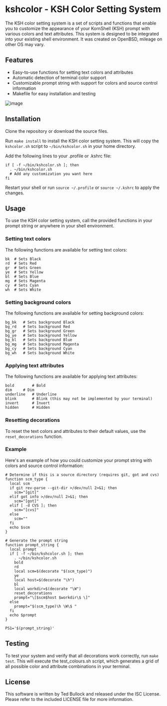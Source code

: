 # kshcolor - KSH Color Setting System

The KSH color setting system is a set of scripts and functions that enable
you to customize the appearance of your KornShell (KSH) prompt with various
colors and text attributes. This system is designed to be integrated into your
existing shell environment. It was created on OpenBSD, mileage on other OS
may vary.

## Features
- Easy-to-use functions for setting text colors and attributes
- Automatic detection of terminal color support
- Customizable prompt string with support for colors and source control information
- Makefile for easy installation and testing

![image](https://user-images.githubusercontent.com/1172997/232948702-3a587abf-93f8-4a14-8100-54da19d0a1cd.png)

## Installation

Clone the repository or download the source files.

Run `make install` to install the KSH color setting system. This will copy the
`kshcolor.sh` script to `~/bin/kshcolor.sh` in your home directory.

Add the following lines to your .profile or .kshrc file:

```
if [ -f ~/bin/kshcolor.sh ]; then
  . ~/bin/kshcolor.sh
  # Add any customization you want here
fi
```

Restart your shell or run `source ~/.profile` or `source ~/.kshrc` to apply
the changes.

## Usage

To use the KSH color setting system, call the provided functions in your
prompt string or anywhere in your shell environment.

### Setting text colors

The following functions are available for setting text colors:

```
bk	# Sets Black
rd	# Sets Red
gr	# Sets Green
ye	# Sets Yellow
bl	# Sets Blue
mg	# Sets Magenta
cy	# Sets Cyan
wh	# Sets White
```

### Setting background colors

The following functions are available for setting background colors:

```
bg_bk	# Sets background Black
bg_rd	# Sets background Red
bg_gr	# Sets background Green
bg_ye	# Sets background Yellow
bg_bl	# Sets background Blue
bg_mg	# Sets background Magenta
bg_cy	# Sets background Cyan
bg_wh	# Sets background White
```

### Applying text attributes

The following functions are available for applying text attributes:

```
bold		# Bold
dim		# Dim
underline	# Underline
blink		# Blink (this may not be implemented by your terminal)
invert		# Invert
hidden		# Hidden
```

### Resetting decorations

To reset the text colors and attributes to their default values, use the
`reset_decorations` function.

### Example

Here's an example of how you could customize your prompt string with colors
and source control information:

```
# Determine if this is a source directory (requires git, got and cvs)
function scm_type {
  local scm
  if git rev-parse --git-dir >/dev/null 2>&1; then
    scm="[git]"
  elif got info >/dev/null 2>&1; then
    scm="[got]"
  elif [ -d CVS ]; then
    scm="[cvs]"
  else
    scm=""
  fi
  echo $scm
}

# Generate the prompt string
function prompt_string {
  local prompt
  if [ -f ~/bin/kshcolor.sh ]; then
    . ~/bin/kshcolor.sh
    bold
    rd
    local scm=$(decorate "$(scm_type)")
    ye
    local host=$(decorate "\h")
    bl
    local workdir=$(decorate "\W")
    reset_decorations
    prompt="\[$scm$host $workdir\$ \]"
  else
    prompt="$(scm_type)\h \W\$ "
  fi
  echo $prompt
}

PS1='$(prompt_string)'
```

## Testing

To test your system and verify that all decorations work correctly, run
`make test`. This will execute the test_colours.sh script, which generates
a grid of all possible color and attribute combinations in your terminal.

## License

This software is written by Ted Bullock and released under the ISC License.
Please refer to the included LICENSE file for more information.
